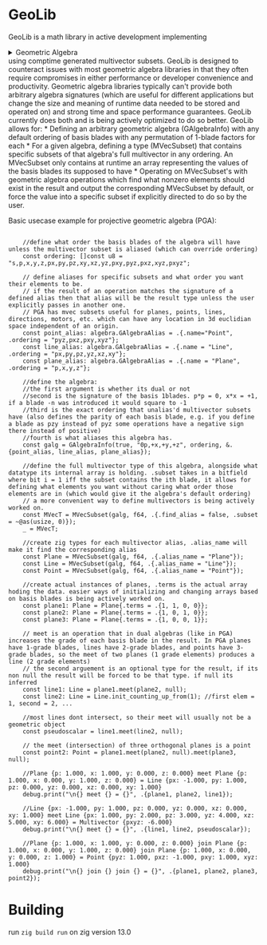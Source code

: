 
# GeoLib
GeoLib is a math library in active development implementing<details><summary> Geometric Algebra </summary>
[Geometric algebra](https://www.wikipedia.com/wiki/geometric_algebra) is similar to linear algebra except basis vectors can be multiplied together to produce higher dimensional vectors called blades. An "algebra" or "algebra signature" is the result of n separate basis vectors which combine into 2^n total graded (the grade of a blade being its dimensionality) basis blades each of grades 0 to n (e.g. an algebra with input basis vectors x and y has the basis blades: scalar (grade 0), x (grade 1), y (grade 1), and xy (grade 2)). An element of a geometric algebra is called a multivector, which much like how a vector is the sum of multiples of its vector spaces basis vectors, a multivector is the sum of multiples of its geometric algebras basis blades. Each algebra with a given signature (p basis blades squaring to +1, q squaring to -1, r squaring to 0) has one full multivector with all 2^(n=p+q+r) elements. Yet the full multivector is rarely useful, oftentimes specific subsets (containing only some of the blades) of the full multivector holds properties we deem useful. For example in [Projective Geometric Algera](https://www.wikipedia.com/wiki/plane-based_geometric_algebra), you can represent any plane in 3d space in any position with only the e0, e1, e2, and e3 basis blades and you can represent any line in 3d space (also in any position) with the e01, e02, e03, e12, e23, and e13 blades. 
</details>using comptime generated multivector subsets. GeoLib is designed to counteract issues with most geometric algebra libraries in that they often require compromises in either performance or developer convenience and productivity. Geometric algebra libraries typically can't provide both arbitrary algebra signatures (which are useful for different applications but change the size and meaning of runtime data needed to be stored and operated on) and strong time and space performance guarantees. GeoLib currently does both and is being actively optimized to do so better. GeoLib allows for:
 * Defining an arbitrary geometric algebra (GAlgebraInfo) with any default ordering of basis blades with any permutation of 1-blade factors for each 
 * For a given algebra, defining a type (MVecSubset) that contains specific subsets of that algebra's full multivector in any ordering. An MVecSubset only contains at runtime an array representing the values of the basis blades its supposed to have
 * Operating on MVecSubset's with geometric algebra operations which find what nonzero elements should exist in the result and output the corresponding MVecSubset by default, or force the value into a specific subset if explicitly directed to do so by the user. 

Basic usecase example for projective geometric algebra (PGA):
```zig

    //define what order the basis blades of the algebra will have unless the multivector subset is aliased (which can override ordering)
    const ordering: []const u8 = "s,p,x,y,z,px,py,pz,xy,xz,yz,pxy,pyz,pxz,xyz,pxyz";

    // define aliases for specific subsets and what order you want their elements to be. 
    // if the result of an operation matches the signature of a defined alias then that alias will be the result type unless the user explicitly passes in another one.
    // PGA has mvec subsets useful for planes, points, lines, directions, motors, etc. which can have any location in 3d euclidian space independent of an origin.
    const point_alias: algebra.GAlgebraAlias = .{.name="Point", .ordering = "pyz,pxz,pxy,xyz"};
    const line_alias: algebra.GAlgebraAlias = .{.name = "Line", .ordering = "px,py,pz,yz,xz,xy"};
    const plane_alias: algebra.GAlgebraAlias = .{.name = "Plane", .ordering = "p,x,y,z"};

    //define the algebra:
    //the first argument is whether its dual or not
    //second is the signature of the basis 1blades. p*p = 0, x*x = +1, if a blade -n was introduced it would square to -1
    //third is the exact ordering that unalias'd multivector subsets have (also defines the parity of each basis blade, e.g. if you define a blade as pzy instead of pyz some operations have a negative sign there instead of positive)
    //fourth is what aliases this algebra has.
    const galg = GAlgebraInfo(true, "0p,+x,+y,+z", ordering, &.{point_alias, line_alias, plane_alias});

    //define the full multivector type of this algebra, alongside what datatype its internal array is holding. .subset takes in a bitfield where bit i = 1 iff the subset contains the ith blade, it allows for defining what elements you want without caring what order those elements are in (which would give it the algebra's default ordering)
    // a more convenient way to define multivectors is being actively worked on. 
    const MVecT = MVecSubset(galg, f64, .{.find_alias = false, .subset = ~@as(usize, 0)});
    _ = MVecT;

    //create zig types for each multivector alias, .alias_name will make it find the corresponding alias
    const Plane = MVecSubset(galg, f64, .{.alias_name = "Plane"});
    const Line = MVecSubset(galg, f64, .{.alias_name = "Line"});
    const Point = MVecSubset(galg, f64, .{.alias_name = "Point"});

    //create actual instances of planes, .terms is the actual array hoding the data. easier ways of initializing and changing arrays based on basis blades is being actively worked on.
    const plane1: Plane = Plane{.terms = .{1, 1, 0, 0}};
    const plane2: Plane = Plane{.terms = .{1, 0, 1, 0}};
    const plane3: Plane = Plane{.terms = .{1, 0, 0, 1}};

    // meet is an operation that in dual algebras (like in PGA) increases the grade of each basis blade in the result. In PGA planes have 1-grade blades, lines have 2-grade blades, and points have 3-grade blades, so the meet of two planes (1 grade elements) produces a line (2 grade elements)
    // the second arguement is an optional type for the result, if its non null the result will be forced to be that type. if null its inferred
    const line1: Line = plane1.meet(plane2, null);
    const line2: Line = Line.init_counting_up_from(1); //first elem = 1, second = 2, ...

    //most lines dont intersect, so their meet will usually not be a geometric object
    const pseudoscalar = line1.meet(line2, null);

    // the meet (intersection) of three orthogonal planes is a point
    const point2: Point = plane1.meet(plane2, null).meet(plane3, null);

    //Plane {p: 1.000, x: 1.000, y: 0.000, z: 0.000} meet Plane {p: 1.000, x: 0.000, y: 1.000, z: 0.000} = Line {px: -1.000, py: 1.000, pz: 0.000, yz: 0.000, xz: 0.000, xy: 1.000}
    debug.print("\n{} meet {} = {}", .{plane1, plane2, line1});

    //Line {px: -1.000, py: 1.000, pz: 0.000, yz: 0.000, xz: 0.000, xy: 1.000} meet Line {px: 1.000, py: 2.000, pz: 3.000, yz: 4.000, xz: 5.000, xy: 6.000} = Multivector {pxyz: -6.000}
    debug.print("\n{} meet {} = {}", .{line1, line2, pseudoscalar});

    //Plane {p: 1.000, x: 1.000, y: 0.000, z: 0.000} join Plane {p: 1.000, x: 0.000, y: 1.000, z: 0.000} join Plane {p: 1.000, x: 0.000, y: 0.000, z: 1.000} = Point {pyz: 1.000, pxz: -1.000, pxy: 1.000, xyz: 1.000}
    debug.print("\n{} join {} join {} = {}", .{plane1, plane2, plane3, point2});
```

# Building
run `zig build run` on zig version 13.0
